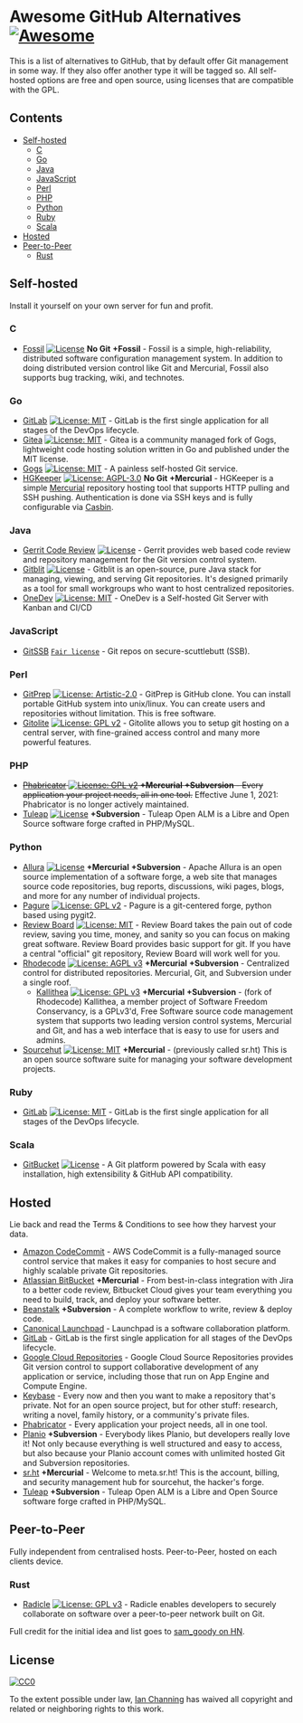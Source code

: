 # Awesome GitHub Alternatives [![Awesome](https://awesome.re/badge.svg)](https://awesome.re)

This is a list of alternatives to GitHub, that by default offer Git management in some way. If they also offer another type it will be tagged so. All self-hosted options are free and open source, using licenses that are compatible with the GPL.

## Contents

* [Self-hosted](#self-hosted)
  * [C](#c)
  * [Go](#go)
  * [Java](#java)
  * [JavaScript](#javascript)
  * [Perl](#perl)
  * [PHP](#php)
  * [Python](#python)
  * [Ruby](#ruby)
  * [Scala](#scala)
* [Hosted](#hosted)
* [Peer-to-Peer](#peer-to-peer)
  * [Rust](#rust)

## Self-hosted

Install it yourself on your own server for fun and profit.

### C

* [Fossil](https://fossil-scm.org) [![License](https://img.shields.io/badge/License-BSD%203--Clause-blue.svg)](https://opensource.org/licenses/BSD-3-Clause) **No Git** **+Fossil** - Fossil is a simple, high-reliability, distributed software configuration management system.  In addition to doing distributed version control like Git and Mercurial, Fossil also supports bug tracking, wiki, and technotes.

### Go

* [GitLab](https://about.gitlab.com/) [![License: MIT](https://img.shields.io/badge/License-MIT-yellow.svg)](https://opensource.org/licenses/MIT) - GitLab is the first single application for all stages of the DevOps lifecycle.
* [Gitea](https://gitea.io/en-US/) [![License: MIT](https://img.shields.io/badge/License-MIT-yellow.svg)](https://opensource.org/licenses/MIT) - Gitea is a community managed fork of Gogs, lightweight code hosting solution written in Go and published under the MIT license.
* [Gogs](https://gogs.io/) [![License: MIT](https://img.shields.io/badge/License-MIT-yellow.svg)](https://opensource.org/licenses/MIT) - A painless self-hosted Git service.
* [HGKeeper](https://keep.imfreedom.org/grim/hgkeeper) [![License: AGPL-3.0](https://img.shields.io/badge/license-AGPL%203.0-brightgreen)](https://opensource.org/licenses/AGPL-3.0) **No Git** **+Mercurial** - HGKeeper is a simple [Mercurial](mercurial-scm.org/) repository hosting tool that supports HTTP pulling and SSH pushing. Authentication is done via SSH keys and is fully configurable via [Casbin](https://casbin.org/).

### Java

* [Gerrit Code Review](https://www.gerritcodereview.com/) [![License](https://img.shields.io/badge/License-Apache%202.0-blue.svg)](https://opensource.org/licenses/Apache-2.0) - Gerrit provides web based code review and repository management for the Git version control system.
* [Gitblit](http://gitblit.com/) [![License](https://img.shields.io/badge/License-Apache%202.0-blue.svg)](https://opensource.org/licenses/Apache-2.0) - Gitblit is an open-source, pure Java stack for managing, viewing, and serving Git repositories.  It's designed primarily as a tool for small workgroups who want to host centralized repositories.
* [OneDev](https://github.com/theonedev/onedev)  [![License: MIT](https://img.shields.io/badge/License-MIT-yellow.svg)](https://opensource.org/licenses/MIT) - OneDev is a Self-hosted Git Server with Kanban and CI/CD

### JavaScript

* [GitSSB](https://git.scuttlebot.io/%25n92DiQh7ietE%2BR%2BX%2FI403LQoyf2DtR3WQfCkDKlheQU%3D.sha256) [`Fair license`](https://en.wikipedia.org/wiki/Fair_License) - Git repos on secure-scuttlebutt (SSB).

### Perl

* [GitPrep](http://gitprep.yukikimoto.com/) [![License: Artistic-2.0](https://img.shields.io/badge/License-Perl-0298c3.svg)](https://opensource.org/licenses/Artistic-2.0) - GitPrep is GitHub clone. You can install portable GitHub system into unix/linux. You can create users and repositories without limitation. This is free software.
* [Gitolite](http://gitolite.com/gitolite/) [![License: GPL v2](https://img.shields.io/badge/License-GPL%20v2-blue.svg)](https://www.gnu.org/licenses/old-licenses/gpl-2.0.en.html) - Gitolite allows you to setup git hosting on a central server, with fine-grained access control and many more powerful features.

### PHP

* ~~[Phabricator](https://phacility.com/phabricator/) [![License: GPL v2](https://img.shields.io/badge/License-GPL%20v2-blue.svg)](https://www.gnu.org/licenses/old-licenses/gpl-2.0.en.html) **+Mercurial** **+Subversion** - Every application your project needs, all in one tool.~~ Effective June 1, 2021: Phabricator is no longer actively maintained.
* [Tuleap](https://github.com/Enalean/tuleap) [![License](https://img.shields.io/badge/License-Apache%202.0-blue.svg)](https://opensource.org/licenses/Apache-2.0) **+Subversion** - Tuleap Open ALM is a Libre and Open Source software forge crafted in PHP/MySQL.

### Python

* [Allura](https://allura.apache.org/) [![License](https://img.shields.io/badge/License-Apache%202.0-blue.svg)](https://opensource.org/licenses/Apache-2.0) **+Mercurial** **+Subversion** - Apache Allura is an open source implementation of a software forge, a web site that manages source code repositories, bug reports, discussions, wiki pages, blogs, and more for any number of individual projects.
* [Pagure](https://pagure.io/pagure) [![License: GPL v2](https://img.shields.io/badge/License-GPL%20v2-blue.svg)](https://www.gnu.org/licenses/old-licenses/gpl-2.0.en.html) - Pagure is a git-centered forge, python based using pygit2.
* [Review Board](https://www.reviewboard.org) [![License: MIT](https://img.shields.io/badge/License-MIT-yellow.svg)](https://opensource.org/licenses/MIT) - Review Board takes the pain out of code review, saving you time, money, and sanity so you can focus on making great software. Review Board provides basic support for git. If you have a central "official" git repository, Review Board will work well for you.
* [Rhodecode](https://rhodecode.com/) [![License: AGPL v3](https://img.shields.io/badge/License-AGPL%20v3-blue.svg)](https://www.gnu.org/licenses/agpl-3.0) **+Mercurial** **+Subversion** - Centralized control for distributed repositories. Mercurial, Git, and Subversion under a single roof.
  * [Kallithea](https://kallithea-scm.org/) [![License: GPL v3](https://img.shields.io/badge/License-GPLv3-blue.svg)](https://www.gnu.org/licenses/gpl-3.0) **+Mercurial** **+Subversion** - (fork of Rhodecode) Kallithea, a member project of Software Freedom Conservancy, is a GPLv3'd, Free Software source code management system that supports two leading version control systems, Mercurial and Git, and has a web interface that is easy to use for users and admins.
* [Sourcehut](https://sourcehut.org/) [![License: MIT](https://img.shields.io/badge/License-MIT-yellow.svg)](https://opensource.org/licenses/MIT) **+Mercurial** - (previously called sr.ht) This is an open source software suite for managing your software development projects.

### Ruby

* [GitLab](https://about.gitlab.com/) [![License: MIT](https://img.shields.io/badge/License-MIT-yellow.svg)](https://opensource.org/licenses/MIT) - GitLab is the first single application for all stages of the DevOps lifecycle.

### Scala

* [GitBucket](https://gitbucket.github.io/) [![License](https://img.shields.io/badge/License-Apache%202.0-blue.svg)](https://opensource.org/licenses/Apache-2.0) - A Git platform powered by Scala with easy installation, high extensibility & GitHub API compatibility.

## Hosted

Lie back and read the Terms & Conditions to see how they harvest your data.

* [Amazon CodeCommit](https://aws.amazon.com/codecommit/) - AWS CodeCommit is a fully-managed source control service that makes it easy for companies to host secure and highly scalable private Git repositories.
* [Atlassian BitBucket](https://bitbucket.org/) **+Mercurial** - From best-in-class integration with Jira to a better code review, Bitbucket Cloud gives your team everything you need to build, track, and deploy your software better.
* [Beanstalk](https://beanstalkapp.com/) **+Subversion** - A complete workflow to write, review & deploy code.
* [Canonical Launchpad](https://launchpad.net/) - Launchpad is a software collaboration platform.
* [GitLab](https://about.gitlab.com/) - GitLab is the first single application for all stages of the DevOps lifecycle.
* [Google Cloud Repositories](https://cloud.google.com/source-repositories/) - Google Cloud Source Repositories provides Git version control to support collaborative development of any application or service, including those that run on App Engine and Compute Engine.
* [Keybase](https://keybase.io/blog/encrypted-git-for-everyone) - Every now and then you want to make a repository that's private. Not for an open source project, but for other stuff: research, writing a novel, family history, or a community's private files.
* [Phabricator](https://phacility.com/phabricator/) - Every application your project needs, all in one tool.
* [Planio](https://plan.io/subversion-hosting-and-git-hosting/) **+Subversion** - Everybody likes Planio, but developers really love it! Not only because everything is well structured and easy to access, but also because your Planio account comes with unlimited hosted Git and Subversion repositories.
* [sr.ht](https://sr.ht) **+Mercurial** - Welcome to meta.sr.ht! This is the account, billing, and security management hub for sourcehut, the hacker's forge.
* [Tuleap](https://github.com/Enalean/tuleap) **+Subversion** - Tuleap Open ALM is a Libre and Open Source software forge crafted in PHP/MySQL.

## Peer-to-Peer

Fully independent from centralised hosts. Peer-to-Peer, hosted on each clients device. 

### Rust

* [Radicle](https://radicle.xyz/) [![License: GPL v3](https://img.shields.io/badge/License-GPLv3-blue.svg)](https://www.gnu.org/licenses/gpl-3.0) - Radicle enables developers to securely collaborate on software over a peer-to-peer network built on Git.


Full credit for the initial idea and list goes to [sam_goody on HN](https://news.ycombinator.com/item?id=17254141).

## License

[![CC0](http://mirrors.creativecommons.org/presskit/buttons/88x31/svg/cc-zero.svg)](https://creativecommons.org/publicdomain/zero/1.0/)

To the extent possible under law, [Ian Channing](https://ianchanning.com) has waived all copyright and related or neighboring rights to this work.

